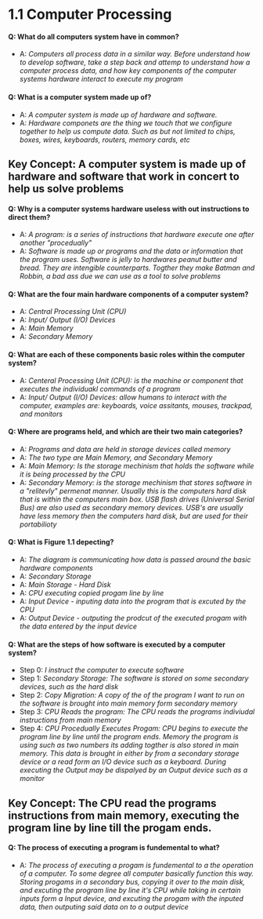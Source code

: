 #  1.1 Computer Processing 


#### Q: What do all computers system have in common? 
- A: *Computers all process data in a similar way. Before understand how to develop software, take a step back and attemp to understand how a computer process data, and how key components of the computer systems hardware interact to execute my program*


#### Q: What is a computer system made up of? 
- A: *A computer system is made up of hardware and software.*
- A: *Hardware componets are the thing we touch that we configure together to help us compute data. Such as but not limited to chips, boxes, wires, keyboards, routers, memory cards, etc*


## Key Concept: A computer system is made up of hardware and software that work in concert to help us solve problems 


#### Q: Why is a computer systems hardware useless with out instructions to direct them? 
- A: *A program: is a series of instructions that hardware execute one after another "procedually"*
- A: *Software is made up or programs and the data or information that the program uses. Software is jelly to hardwares peanut butter and bread. They are intengible counterparts. Togther they make Batman and Robbin, a bad ass due we can use as a tool to solve problems*


#### Q: What are the four main hardware components of a computer system? 
- A: *Central Processing Unit (CPU)*
- A: *Input/ Output (I/O) Devices*
- A: *Main Memory*
- A: *Secondary Memory*


#### Q: What are each of these components basic roles within the computer system? 
- A: *Centeral Processing Unit (CPU): is the machine or component that executes the individuakl commands of a program*
- A: *Input/ Output (I/O) Devices: allow humans to interact with the computer, examples are: keyboards, voice assitants, mouses, trackpad, and monitors*


#### Q: Where are programs held, and which are their two main categories? 
- A: *Programs and data are held in storage devices called memory*
- A: *The two type are Main Memory, and Secondary Memory*
- A: *Main Memory: Is the storage mechinism that holds the software while it is being processed by the CPU*
- A: *Secondary Memory: is the storage mechinism that stores software in a "relitevly" permenat manner. Usually this is the computers hard disk that is within the computers main box. USB flash drives (Universal Serial Bus) are also used as secondary memory devices. USB's are usually have less memory then the computers hard disk, but are used for their portabilioty*


#### Q: What is Figure 1.1 depecting? 
- A: *The diagram is communicating how data is passed around the basic hardware components*
- A: *Secondary Storage*
- A: *Main Storage - Hard Disk*
- A: *CPU executing copied progam line by line*
- A: *Input Device - inputing data into the program that is excuted by the CPU*
- A: *Output Device - outputing the prodcut of the executed progam with the data entered by the input device*


#### Q: What are the steps of how software is executed by a computer system? 
- Step 0: *I instruct the computer to execute software*
- Step 1: *Secondary Storage: The software is stored on some secondary devices, such as the hard disk*
- Step 2: *Copy Migration: A copy of the of the program I want to run on the software is brought into main memory form secondary memory*
- Step 3: *CPU Reads the program: The CPU reads the programs indiviudal instructions from main memory*
- Step 4: *CPU Procedually Executes Progam: CPU begins to execute the program line by line until the program ends. Memory the program is using such as two numbers its adding togther is also stored in main memory. This data is brought in either by from a secondary storage device or a read form an I/O device such as a keyboard. During executing the Output may be dispalyed by an Output device such as a monitor*


## Key Concept: The CPU read the programs instructions from main memory, executing the program line by line till the progam ends. 


#### Q: The process of executing a program is fundemental to what? 
- A: *The process of executing a progam is fundemental to a the operation of a computer. To some degree all computer basically function this way. Storing progams in a secondary bus, copying it over to the main disk, and excuting the program line by line it's CPU while taking in certain inputs form a Input device, and excuting the progam with the inputed data, then outputing said data on to a output device*





